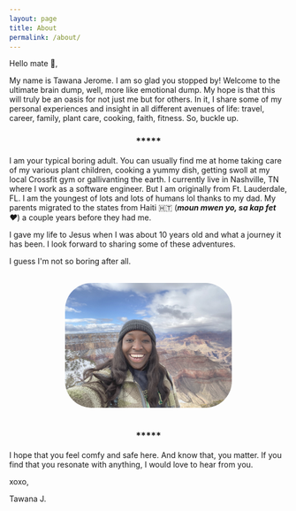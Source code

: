 ```yaml
---
layout: page
title: About
permalink: /about/
---
```


Hello mate :wave:,

My name is Tawana Jerome. I am so glad you stopped by! Welcome to the ultimate brain dump, well, more like emotional dump. My hope is that this will truly be an oasis for not just me but for others. In it, I share some of my personal experiences and insight in all different avenues of life: travel, career, family, plant care, cooking, faith, fitness. So, buckle up. 

<h3 style="display: flex; justify-content: center;">*****</h3>

I am your typical boring adult. You can usually find me at home taking care of my various plant children, cooking a yummy dish, getting swoll at my local Crossfit gym or gallivanting the earth. I currently live in Nashville, TN where I work as a software engineer. But I am originally from Ft. Lauderdale, FL. I am the youngest of lots and lots of humans lol thanks to my dad. My parents migrated to the states from Haiti :haiti: (***moun mwen yo, sa kap fet :heart:***) a couple years before they had me.

I gave my life to Jesus when I was about 10 years old and what a journey it has been. I look forward to sharing some of these adventures. 

I guess I'm not so boring after all.

<br>

<div style="display: flex; justify-content: center;">
  <img src="/assets/me.jpg" alt="Description of image" style="width:60%; border-radius:3rem; opacity:0.9;">
</div>

<br>

<h3 style="display: flex; justify-content: center;">*****</h3>
I hope that you feel comfy and safe here. And know that, you matter. If you find that you resonate with anything, I would love to hear from you. 

xoxo,

Tawana J.